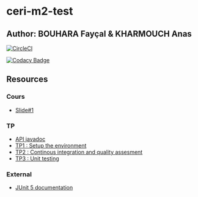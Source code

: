# ceri-m2-test

## Author: BOUHARA Fayçal & KHARMOUCH Anas

[![CircleCI](https://circleci.com/gh/BouharaFaycal1/ceri-m1-test-2017/tree/master.svg?style=svg)](https://circleci.com/gh/BouharaFaycal1/ceri-m1-test-2017/tree/master)

[![Codacy Badge](https://api.codacy.com/project/badge/Grade/9381d91db603483f955e477dd64d3728)](https://www.codacy.com/app/BouharaFaycal1/ceri-m1-test-2017?utm_source=github.com&amp;utm_medium=referral&amp;utm_content=BouharaFaycal1/ceri-m1-test-2017&amp;utm_campaign=Badge_Grade)



## Resources

### Cours

- [Slide#1](https://github.com/Faylixe/ceri-m2-test-2017/blob/master/docs/cours.pdf)

### TP

- [API javadoc](http://faylixe.fr/ceri-m1-test-2017/javadoc)
- [TP1 : Setup the environment](https://github.com/Faylixe/ceri-m2-test-2017/blob/master/docs/tp1.md)
- [TP2 : Continous integration and quality assesment](https://github.com/Faylixe/ceri-m2-test-2017/blob/master/docs/tp2.md)
- [TP3 : Unit testing](https://github.com/Faylixe/ceri-m2-test-2017/blob/master/docs/tp3.md)





### External

- [JUnit 5 documentation](http://junit.org/junit5/docs/current/user-guide)
